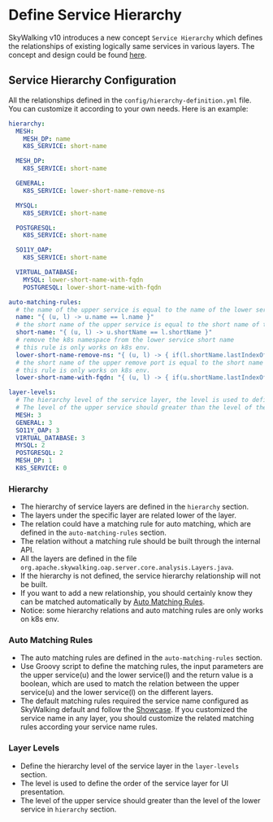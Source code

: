 # Define Service Hierarchy
SkyWalking v10 introduces a new concept `Service Hierarchy` which defines the relationships of existing logically same services in various layers.
The concept and design could be found [here](service-hierarchy.md).

## Service Hierarchy Configuration
All the relationships defined in the `config/hierarchy-definition.yml` file. You can customize it according to your own needs.
Here is an example:

```yaml
hierarchy:
  MESH:
    MESH_DP: name
    K8S_SERVICE: short-name

  MESH_DP:
    K8S_SERVICE: short-name

  GENERAL:
    K8S_SERVICE: lower-short-name-remove-ns

  MYSQL:
    K8S_SERVICE: short-name

  POSTGRESQL:
    K8S_SERVICE: short-name

  SO11Y_OAP:
    K8S_SERVICE: short-name

  VIRTUAL_DATABASE:
    MYSQL: lower-short-name-with-fqdn
    POSTGRESQL: lower-short-name-with-fqdn

auto-matching-rules:
  # the name of the upper service is equal to the name of the lower service
  name: "{ (u, l) -> u.name == l.name }"
  # the short name of the upper service is equal to the short name of the lower service
  short-name: "{ (u, l) -> u.shortName == l.shortName }"
  # remove the k8s namespace from the lower service short name
  # this rule is only works on k8s env.
  lower-short-name-remove-ns: "{ (u, l) -> { if(l.shortName.lastIndexOf('.') > 0) return u.shortName == l.shortName.substring(0, l.shortName.lastIndexOf('.')); return false; } }"
  # the short name of the upper remove port is equal to the short name of the lower service with fqdn suffix
  # this rule is only works on k8s env.
  lower-short-name-with-fqdn: "{ (u, l) -> { if(u.shortName.lastIndexOf(':') > 0) return u.shortName.substring(0, u.shortName.lastIndexOf(':')) == l.shortName.concat('.svc.cluster.local'); return false; } }"

layer-levels:
  # The hierarchy level of the service layer, the level is used to define the order of the service layer for UI presentation.
  # The level of the upper service should greater than the level of the lower service in `hierarchy` section.
  MESH: 3
  GENERAL: 3
  SO11Y_OAP: 3
  VIRTUAL_DATABASE: 3
  MYSQL: 2
  POSTGRESQL: 2
  MESH_DP: 1
  K8S_SERVICE: 0
```

### Hierarchy
- The hierarchy of service layers are defined in the `hierarchy` section.
- The layers under the specific layer are related lower of the layer.
- The relation could have a matching rule for auto matching, which are defined in the `auto-matching-rules` section.
- The relation without a matching rule should be built through the internal API.
- All the layers are defined in the file `org.apache.skywalking.oap.server.core.analysis.Layers.java`.
- If the hierarchy is not defined, the service hierarchy relationship will not be built.
- If you want to add a new relationship, you should certainly know they can be matched automatically by [Auto Matching Rules](#auto-matching-rules).
- Notice: some hierarchy relations and auto matching rules are only works on k8s env.

### Auto Matching Rules
- The auto matching rules are defined in the `auto-matching-rules` section.
- Use Groovy script to define the matching rules, the input parameters are the upper service(u) and the lower service(l) and the return value is a boolean, 
which are used to match the relation between the upper service(u) and the lower service(l) on the different layers.
- The default matching rules required the service name configured as SkyWalking default and follow the [Showcase](https://github.com/apache/skywalking-showcase).
If you customized the service name in any layer, you should customize the related matching rules according your service name rules.

### Layer Levels
- Define the hierarchy level of the service layer in the `layer-levels` section.
- The level is used to define the order of the service layer for UI presentation.
- The level of the upper service should greater than the level of the lower service in `hierarchy` section.
